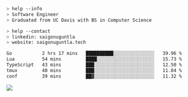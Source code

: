 ```bash
> help --info
> Software Engineer
> Graduated from UC Davis with BS in Computer Science
```

```bash
> help --contact
> linkedin: saigonuguntla
> website: saigonuguntla.tech
```

<!--START_SECTION:waka-->

```txt
Go           2 hrs 17 mins   ██████████░░░░░░░░░░░░░░░   39.96 %
Lua          54 mins         ████░░░░░░░░░░░░░░░░░░░░░   15.73 %
TypeScript   43 mins         ███░░░░░░░░░░░░░░░░░░░░░░   12.50 %
tmux         40 mins         ███░░░░░░░░░░░░░░░░░░░░░░   11.84 %
conf         39 mins         ██▓░░░░░░░░░░░░░░░░░░░░░░   11.32 %
```

<!--END_SECTION:waka-->

![](https://komarev.com/ghpvc/?username=saigonu&color=6A8AFF)

